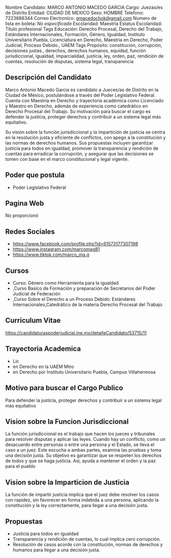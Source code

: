 Nombre Candidato: MARCO ANTONIO MACEDO GARCIA
Cargo: Juezas/es de Distrito
Entidad: CIUDAD DE MEXICO
Sexo: HOMBRE
Telefono: 7223688344
Correo Electronico: gmacedochok@gmail.com
Numero de lista en boleta: *No especificado*
Escolaridad: Maestría
Estatus Escolaridad: Título profesional
Tags Educación: Derecho Procesal, Derecho del Trabajo, Estándares Internacionales, Formación, Género, Igualdad, Instituto Universitario Puebla, Licenciatura en Derecho, Maestría en Derecho, Poder Judicial, Proceso Debido., UAEM
Tags Propósito: constitución, corrupción, decisiones justas., derechos, derechos humanos, equidad, función jurisdiccional, igualdad, imparcialidad, justicia, ley, orden, paz, rendición de cuentas, resolución de disputas, sistema legal, transparencia


## Descripción del Candidato 

Marco Antonio Macedo García es candidato a Jueces/as de Distrito en la Ciudad de México, postulándose a través del Poder Legislativo Federal. Cuenta con Maestría en Derecho y trayectoria académica como Licenciado y Maestro en Derecho, además de experiencia como catedrático en Derecho Procesal del Trabajo. Su motivación para buscar el cargo es defender la justicia, proteger derechos y contribuir a un sistema legal más equitativo.

Su visión sobre la función jurisdiccional y la impartición de justicia se centra en la resolución justa y eficiente de conflictos, con apego a la constitución y las normas de derechos humanos. Sus propuestas incluyen garantizar justicia para todos en igualdad, promover la transparencia y rendición de cuentas para erradicar la corrupción, y asegurar que las decisiones se tomen con base en el marco constitucional y legal vigente.


## Poder que postula

- Poder Legislativo Federal


## Pagina Web

No proporcionó


## Redes Sociales

- https://www.facebook.com/profile.php?id=61573177307198
- https://www.instagram.com/marcomag81
- https://www.tiktok.com/marco_ma.g


## Cursos

- Curso: Género como Herramienta para la igualdad
- ,Curso Basico de Formación y preparación de Secretarios del Poder Judicial de Federación
- ,Curso Sobre el Derecho a un Proceso Debido: Estándares Internacionales,Catedrático de la materia Derecho Procesal del Trabajo


## Curriculum Vitae

https://candidaturaspoderjudicial.ine.mx/detalleCandidato/53715/11


## Trayectoria Academica

- Lic
- en Derecho en la UAEM Mtro
- en Derecho por Instituto Universitario Puebla, Campus Villahermosa


## Motivo para buscar el Cargo Publico

Para defender la justicia, proteger derechos y contribuir a un sistema legal más equitativo


## Vision sobre la Funcion Jurisdiccional

La función jurisdiccional es el trabajo que hacen los jueces y tribunales para resolver disputas y aplicar las leyes. Cuando hay un conflicto, como un desacuerdo entre personas o entre una persona y el Estado, se lleva el caso a un juez. Este escucha a ambas partes, examina las pruebas y toma una decisión justa. Su objetivo es garantizar que se respeten los derechos de todos y que se haga justicia. Así, ayuda a mantener el orden y la paz para el pueblo


## Vision sobre la Imparticion de Justicia

La función de impartir justicia implica que el juez debe resolver los casos con rapidez, sin favorecer en forma indebida a una persona, aplicando la constitución y la ley correctamente, para llegar a una decisión justa.


## Propuestas

- Justicia para todos en igualdad
- Transparencia y rendición de cuentas, lo cual implica cero corrupción.
- Resolución de casos acorde con la constitución, normas de derechos y humanos para llegar a una decisión justa.


